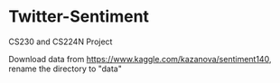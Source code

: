 # Twitter-Sentiment
CS230 and CS224N Project

Download data from https://www.kaggle.com/kazanova/sentiment140, rename the directory to "data"
